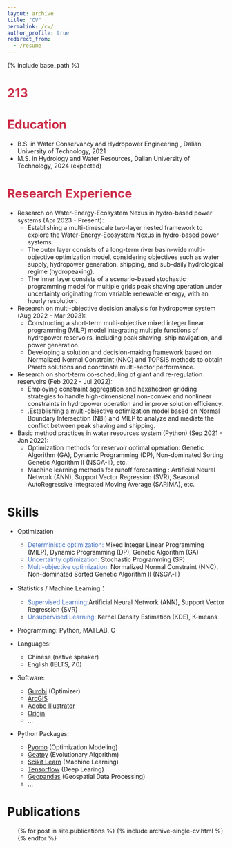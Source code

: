 ```yaml
---
layout: archive
title: "CV"
permalink: /cv/
author_profile: true
redirect_from:
  - /resume
---
```


{% include base_path %}

# <font color= #cb2e49>**213**</font>

<h1 style="color: #cb2e49;">Education</h1>

* B.S. in Water Conservancy and Hydropower Engineering , Dalian University of Technology, 2021
* M.S. in Hydrology and Water Resources, Dalian University of Technology, 2024 (expected)

# <font color= #cb2e49>**Research Experience**</font>

- Research on Water-Energy-Ecosystem Nexus in hydro-based power systems (Apr 2023 - Present):
  - Establishing a multi-timescale two-layer nested framework to explore the Water-Energy-Ecosystem Nexus in hydro-based power systems.
  - The outer layer consists of a long-term river basin-wide multi-objective optimization model, considering objectives such as water supply, hydropower generation, shipping, and sub-daily hydrological regime (hydropeaking).
  - The inner layer consists of a scenario-based stochastic programming model for multiple grids peak shaving operation under uncertainty originating from variable renewable energy, with an hourly resolution.
- Research on multi-objective decision analysis for hydropower system (Aug 2022 - Mar 2023):
  - Constructing a short-term multi-objective mixed integer linear programming (MILP) model integrating multiple functions of hydropower reservoirs, including peak shaving, ship navigation, and power generation.
  - Developing a solution and decision-making framework based on Normalized Normal Constraint (NNC) and TOPSIS methods to obtain Pareto solutions and coordinate multi-sector performance.
- Research on short-term co-scheduling of giant and re-regulation reservoirs (Feb 2022 - Jul 2022):
  - Employing constraint aggregation and hexahedron gridding strategies to handle high-dimensional non-convex and nonlinear constraints in hydropower operation and improve solution efficiency.
  - .Establishing a multi-objective optimization model based on Normal Boundary Intersection (NBI) and MILP to analyze and mediate the conflict between peak shaving and shipping.
- Basic method practices in water resources system (Python) (Sep 2021 - Jan 2022):
  - Optimization methods for reservoir optimal operation: Genetic Algorithm (GA), Dynamic Programming (DP), Non-dominated Sorting Genetic Algorithm II (NSGA-II), etc.
  - Machine learning methods for runoff forecasting : Artificial Neural Network (ANN), Support Vector Regression (SVR), Seasonal AutoRegressive Integrated Moving Average (SARIMA), etc.

Skills
======
- Optimization
  - <font color= #4472c4>Deterministic optimization:</font> Mixed Integer Linear Programming (MILP), Dynamic Programming (DP), Genetic Algorithm (GA)
  - <font color= #4472c4>Uncertainty optimization:</font> Stochastic Programming (SP)
  - <font color= #4472c4>Multi-objective optimization:</font> Normalized Normal Constraint (NNC), Non-dominated Sorted Genetic Algorithm II (NSGA-II)

- Statistics / Machine Learning：
  - <font color= #4472c4>Supervised Learning:</font>Artificial Neural Network (ANN), Support Vector Regression (SVR)
  - <font color= #4472c4>Unsupervised Learning:</font> Kernel Density Estimation (KDE), K-means


- Programming: Python, MATLAB, C
- Languages:
  - Chinese (native speaker)
  - English (IELTS, 7.0)
- Software: 
  - [Gurobi](https://www.gurobi.com/) (Optimizer)
  - [ArcGIS](https://www.esri.com/en-us/home) 
  - [Adobe Illustrator](https://www.adobe.com/)
  - [Origin](https://www.originlab.com/)
  - ...
- Python Packages:
  - [Pyomo](http://www.pyomo.org/) (Optimization Modeling)
  - [Geatpy](https://github.com/geatpy-dev/geatpy) (Evolutionary Algorithm)
  - [Scikit Learn](https://scikit-learn.org/stable/index.html) (Machine Learning)
  - [Tensorflow](https://www.tensorflow.org/) (Deep Learing)
  - [Geopandas](https://geopandas.org/en/stable/) (Geospatial Data Processing)
  - ...

Publications
======
  <ul>{% for post in site.publications %}
    {% include archive-single-cv.html %}
  {% endfor %}</ul>
